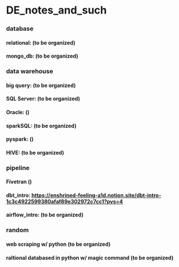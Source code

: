 # DE_notes_and_such

### database
#### relational: (to be organized)
#### mongo_db: (to be organized)

### data warehouse
#### big query: (to be organized)
#### SQL Server: (to be organized)
#### Oracle: ()
#### sparkSQL: (to be organized)
#### pyspark: ()
#### HIVE: (to be organized)

### pipeline
#### Fivetran ()
#### dbt_intro: https://enshrined-feeling-a1d.notion.site/dbt-intro-1c3c4922599380afaf89e302972c7cc1?pvs=4
#### airflow_intro: (to be organized)

### random
#### web scraping w/ python (to be organized)
#### raltional databased in python w/ magic command (to be organized)
